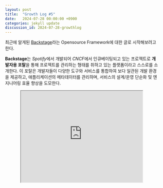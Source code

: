 ```yaml
---
layout: post
title:  "Growth Log #5"
date:   2024-07-28 00:00:00 +0900
categories: jekyll update
discussion_id: 2024-07-28-growthlog
---
```


최근에 알게된 [Backstage](https://backstage.io/docs/overview/what-is-backstage)라는 Opensource Framework에 대한 글로 시작해보려고 한다.

**Backstage**는 *Spotify*에서 개발되어 *CNCF*에서 인큐베이팅되고 있는 프로젝트로 **개발자용 포탈**을 통해 프로젝트를 관리하는 형태를 취하고 있는 플랫폼이라고 스스로를 소개한다.
이 포탈은 개발자들이 다양한 도구와 서비스를 통합하여 보다 일관된 개발 환경을 제공하고, 애플리케이션의 메타데이터를 관리하며, 서비스의 설계/운영 단순화 및 엔지니어링 효율 향상을 도모한다.

<figure style="display: block; text-align: center;">
  <iframe width="400" height="300" style="display: block; margin: 0 auto;" src="https://www.youtube.com/embed/85TQEpNCaU0"/>
  <figcaption>Backstage 소개 영상</figcaption>
</figure>

세부적인 기능으로 다시 설명하자면 프로젝트가 DB에 관리되어 백업이 가능하고, 프론트엔드 영역을 [Storybook](https://backstage.io/storybook)이라는 템플릿/컴포넌트를 제공하므로써 Architecture나 코드 스타일에 대한 시간 소모를 줄이고 일관성 유지에 도움을 줄 수 있으며, 백엔드와 배포, 그리고 글을 쓰고 있는 시점에서 200개가 넘는 [플러그인](https://backstage.io/plugins)을 통한 코드 삽입 및 integration을 지원한다.

이렇게 근래에는 개발자들이 개발과 운영 각각에 대한 이해와 통합된 업무를 처리하는 양상을 보이며, Backstage와 같이 소프트웨어 전반 모든 업무의 효율성을 높이기 위한 다양한 접근 방식이 등장하고 있다.
서두가 길었지만 **개발 플랫폼**과 같은 배경 속에서 등장한 된 신개념 [플랫폼 엔지니어링](https://www.redhat.com/ko/topics/devops/platform-engineering)이 오늘의 주제이다.

**플랫폼 엔지니어링**은 개발자와 운영 팀이 효율적으로 협력할 수 있도록 통합된 개발 플랫폼을 제공함으로써 생산성을 극대화하고 시스템의 신뢰성을 높이는 것을 목표로 하는 직무 또는 방법론을 뜻한다.
플랫폼 엔지니어링은 일관성과 효율성을 높이고, 팀 간 협업과 효율성을 강화하여 새로운 팀원이 업무에 빠르게 적응할 수 있게 하는데 도모한다.

이런 엔지니어링의 핵심은 개발자 생산성을 저해하고 어플리케이션 생명주기에 장애 요소가 될 수 있는 관리에 소요되는 시간을 줄이는 것이다. 따라서 플랫폼 엔지니어와 플랫폼 엔지니어링 팀은 인프라를 관리하고, 개발자의 요구 사항에 부합하는 툴을 개발하는 것이 이들의 업무이다.\
(cf. [거버넌스 프레임워크](https://en.wikipedia.org/wiki/Governance_framework))

그럼 기존에 존재했던 **DevOps**(*지금은 많은 수식어가 계속해서 붙고 있다... Backstage 소개 영상 참고*)나 **SRE**와는 어떤 점이 다를까? 다음은 각 개념을 비교한 내용이다.

<figure style="display: block; text-align: center;">
  <img src="{{"/assets/img/devops_vs_sre_vs_platformengineering.png" | relative_url}}" alt="DevOps vs SRE vs Platform Engineering" style="width:100%">
  <figcaption>DevOps vs SRE vs Platform Engineering</figcaption>
</figure>

- DevOps
  : DevOps는 개발과 운영의 협업 문화를 강조한다. DevOps의 주된 목표는 개발과 운영 간 경계 없이 통합(CI)과 배포(CD)를 통해 소프트웨어 개발과 배포 속도를 늘리고 안정적으로 유지하는 것에 있다.

- SRE
  : SRE는 구글에서 제공한 개념으로, 소프트웨어의 안정성과 신뢰성을 보장하는 데 중점을 둔다. 서비스 수준 목표(SLO)와 서비스 수준 지표(SLI)를 설정하여 시스템의 안정성을 유지하고 시스템의 가용성, 성능, 용량 등을 관리하며, 운영과 개발 간의 균형을 맞추는 것이 목표이다.

- 플랫폼 엔지니어링
  : 플랫폼 엔지니어링은 개발자가 사용할 수 있는 통합 개발 환경과 도구를 제공하는 것이 목표이다. *Backstage와* 같은 플랫폼은 다양한 서비스와 도구를 통합하여 일관된 개발 환경을 제공하며, 개발자가 더 빠르고 효율적으로 작업할 수 있도록 돕는다.

---

우리는 너무나 방대해진 개발 개념과 방식으로 인해 각 기업이 사내에 맞는 문화를 적용하고 창출하는 시대에 살고 있다.
그럼에도 불구하고 새롭게 창조되는 것들은 대다수 짧은 시기동안 각광을 받고 사라지는 것들이 많아 원론적인 문화를 고수하는 사람들에게는 *한 여름밤의 꿈* 즈음으로 여겨지기도 한다.
그러나 이러한 다양한 변화를 침묵으로 일관하기 보다는 같이 걸어가고 지켜보며 자신의 생각에 따라 때에 따라서는 시도해 볼 수 있는 능력이 우리가 살고 있는 시대에 요하는 능력이라고 나는 생각한다.
